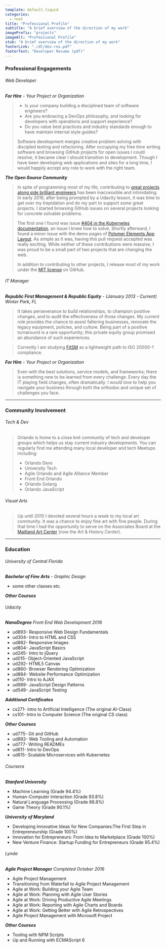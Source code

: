 ```yaml
---
template: default.liquid
categories: 
  - root
title: "Professional Profile"
subtitle: "A brief overview of the direction of my work"
imagePrefix: "projects"
imageAlt: "Professional Profile"
stub: "A brief overview of the direction of my work"
footerLink: "./dl/dev-res.pdf"
footerText: "Developer Resume (pdf)"
---
```


### Professional Engagements

###### Web Developer
_**For Hire** - Your Project or Organization_

> - Is your company building a disciplined team of software engineers?
> - Are you embracing a DevOps philosophy, and looking for developers with operations and support experience?
> - Do you value best practices and industry standards enough to have maintain internal style guides?
>
>Software development merges creative problem solving with discipled testing and refactoring. 
>After occupying my free time writing software and browsing GitHub projects for open issues I could resolve, it became clear I should transition to development. 
>Though I have been developing web applications and sites for a long time, I would happily accept any role to work with the right team.

_**The Open Source Community**_

>In spite of programming most of my life, contributing to [great projects along side brilliant engineers](https://github.com/PolymerElements/app-layout/graphs/contributors) has been inaccessible and intimidating. 
>In early 2016, after being prompted by a Udacity lesson, it was time to get over my trepidation and do my part to support some great projects.
>I started browsing GitHub issues on several projects looking for concrete solvable problems.
>
>The first one I found was issue [#404 in the Kubernetes documentation](https://github.com/kubernetes/kubernetes.github.io/issues/404), an issue I knew how to solve.
>Shortly afterward, I found a minor issue with the demo pages of [Polymer Elements App Layout](https://github.com/PolymerElements/app-layout). 
>As simple as it was, having this pull request accepted was really exciting.
>While neither of these contributions were massive, I was proud to be a small part of two projects that are changing the web. 
>
>In addition to contributing to other projects, I release most of my work under the [MIT license](http://bro.mit-license.org) on GitHub.

###### IT Manager
_**Republic First Management & Republic Equity** - (January 2013 - Current) Winter Park, FL_
>It takes perseverance to build relationships, to champion positive changes, and to audit the effectiveness of those changes.
>My current role provides the chance to assist faltering businesses, renovate the legacy equipment, policies, and culture. 
>Being part of a positive turnaround is a rare opportunity;
>this private equity group promised an abundance of such experiences.

>Currently I am studying [FitSM](http://fitsm.itemo.org/fitsm-standard) as a lightweight path to ISO 20000-1 compliance.

_**For Hire** - Your Project or Organization_

>Even with the best solutions, service models, and frameworks; there is something new to be learned from every challenge. 
>Every day the IT playing field changes, often dramatically.
>I would love to help you navigate your business through both the orthodox and unique set of challenges you face.

---

### Community Involvement

###### Tech & Dev

>Orlando is home to a close knit community of tech and developer groups which helps us stay current industry developments.
>You can regularly find me attending many local developer and tech Meetups including:
>  - Orlando Devs
>  - University Tech
>  - Agile Orlando and Agile Alliance Member
>  - Front End Orlando
>  - Orlando Golang
>  - Orlando JavaScript

###### Visual Arts

>Up until 2010 I devoted several hours a week to my local art community. 
>It was a chance to enjoy fine art with fine people.
>During that time I had the opportunity to serve on the Associates Board at the [Maitland Art Center](http://artandhistory.org/maitland-art-center) (now the Art & History Center).

---

### Education
###### University of Central Florida

_**Bachelor of Fine Arts** - Graphic Design_
  - some other classes etc.

***Other Courses***

###### Udacity
_**NanoDegree** Front End Web Development 2016_
  - ud893- Responsive Web Design Fundamentals
  - ud304- Intro to HTML and CSS
  - ud882- Responsive Images
  - ud804- JavaScript Basics
  - ud245- Intro to jQuery
  - ud015- Object-Oriented JavaScript
  - ud292- HTML5 Canvas
  - ud860- Browser Rendering Optimization
  - ud884- Website Performance Optimization
  - ud110- Intro to AJAX
  - ud989- JavaScript Design Patterns
  - ud549- JavaScript Testing

***Additional Certificates***
  - cs271- Intro to Artificial Intelligence (The original AI-Class)
  - cs101- Intro to Computer Science (The original CS class)

***Other Courses***
  - ud775- Git and GitHub
  - ud892- Web Tooling and Automation
  - ud777- Writing READMEs
  - ud611- Intro to DevOps
  - ud615- Scalable Microservices with Kubernetes


###### Coursera

***Stanford University***
  - Machine Learning (Grade 94.4%)
  - Human-Computer Interaction (Grade 93.8%)
  - Natural Language Processing (Grade 86.8%)
  - Game Theory (Grade 90.1%)

***University of Maryland***
  - Developing Innovative Ideas for New Companies:The First Step in Entrepreneurship (Grade 100%)
  - Innovation for Entrepreneurs: From Idea to Marketplace (Grade 100%)
  - New Venture Finance: Startup Funding for Entrepreneurs (Grade 95.4%)

###### Lynda

_**Agile Project Manager** Completed October 2016_
  - Agile Project Management
  - Transitioning from Waterfall to Agile Project Management
  - Agile at Work: Building your Agile Team
  - Agile at Work: Planning with Agile User Stories
  - Agile at Work: Driving Productive Agile Meetings
  - Agile at Work: Reporting with Agile Charts and Boards
  - Agile at Work: Getting Better with Agile Retrospectives
  - Agile Project Management with Microsoft Project

***Other Courses***
  - Tooling with NPM Scripts
  - Up and Running with ECMAScript 6
